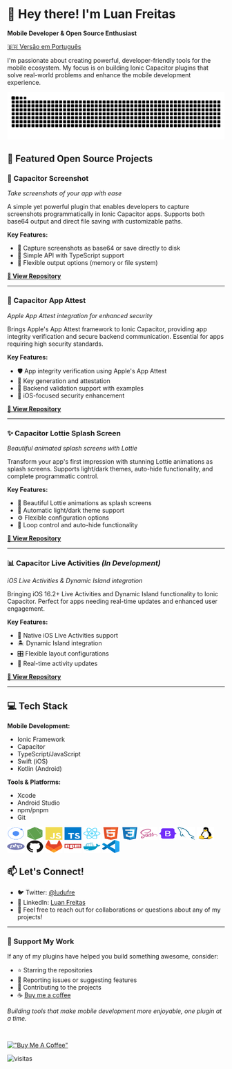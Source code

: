 # 👋 Hey there! I'm Luan Freitas

**Mobile Developer & Open Source Enthusiast**

[🇧🇷 Versão em Português](./README-BR.md)

I'm passionate about creating powerful, developer-friendly tools for the mobile ecosystem. My focus is on building Ionic Capacitor plugins that solve real-world problems and enhance the mobile development experience.

<picture>
  <source media="(prefers-color-scheme: dark)" srcset="https://raw.githubusercontent.com/ludufre/ludufre/output/github-contribution-grid-snake-dark.svg" />
  <source media="(prefers-color-scheme: light)" srcset="https://raw.githubusercontent.com/ludufre/ludufre/output/github-contribution-grid-snake.svg" />
  <img alt="github-snake" src="https://raw.githubusercontent.com/ludufre/ludufre/output/github-contribution-grid-snake.svg" />
</picture>

## 🚀 Featured Open Source Projects

### **📱 Capacitor Screenshot**
*Take screenshots of your app with ease*

A simple yet powerful plugin that enables developers to capture screenshots programmatically in Ionic Capacitor apps. Supports both base64 output and direct file saving with customizable paths.

**Key Features:**
- 📸 Capture screenshots as base64 or save directly to disk
- 🎯 Simple API with TypeScript support
- 💾 Flexible output options (memory or file system)

[**🔗 View Repository**](https://github.com/ludufre/capacitor-screenshot)

---

### **🔐 Capacitor App Attest**
*Apple App Attest integration for enhanced security*

Brings Apple's App Attest framework to Ionic Capacitor, providing app integrity verification and secure backend communication. Essential for apps requiring high security standards.

**Key Features:**
- 🛡️ App integrity verification using Apple's App Attest
- 🔑 Key generation and attestation
- 🎯 Backend validation support with examples
- 📱 iOS-focused security enhancement

[**🔗 View Repository**](https://github.com/ludufre/capacitor-app-attest)

---

### **✨ Capacitor Lottie Splash Screen**
*Beautiful animated splash screens with Lottie*

Transform your app's first impression with stunning Lottie animations as splash screens. Supports light/dark themes, auto-hide functionality, and complete programmatic control.

**Key Features:**
- 🎨 Beautiful Lottie animations as splash screens
- 🌙 Automatic light/dark theme support  
- ⚙️ Flexible configuration options
- 🔄 Loop control and auto-hide functionality

[**🔗 View Repository**](https://github.com/ludufre/capacitor-lottie-splash-screen)

---

### **📊 Capacitor Live Activities** *(In Development)*
*iOS Live Activities & Dynamic Island integration*

Bringing iOS 16.2+ Live Activities and Dynamic Island functionality to Ionic Capacitor. Perfect for apps needing real-time updates and enhanced user engagement.

**Key Features:**
- 📱 Native iOS Live Activities support
- 🏝️ Dynamic Island integration
- 🎛️ Flexible layout configurations
- 🔔 Real-time activity updates

[**🔗 View Repository**](https://github.com/ludufre/capacitor-live-activities)

---

## 💻 Tech Stack

**Mobile Development:**
- Ionic Framework
- Capacitor
- TypeScript/JavaScript
- Swift (iOS)
- Kotlin (Android)

**Tools & Platforms:**
- Xcode
- Android Studio
- npm/pnpm
- Git

<div>  
  <img 
       align="center" 
       alt="Ionic" 
       title="Ionic" 
       height="30" 
       width="40" 
       src="https://raw.githubusercontent.com/devicons/devicon/master/icons/ionic/ionic-original.svg"
  >
 <img 
       align="center" 
       alt="NodeJs" 
       title="NodeJs" 
       height="30" 
       width="40"
       src="https://raw.githubusercontent.com/devicons/devicon/master/icons/nodejs/nodejs-plain.svg"
  >
  <img 
       align="center" 
       alt="Js" 
       title="Javascript" 
       height="30" 
       width="40" 
       src="https://raw.githubusercontent.com/devicons/devicon/master/icons/javascript/javascript-plain.svg"
  >
  <img 
       align="center" 
       alt="Ts" 
       title="Typescript" 
       height="30" 
       width="40" 
       src="https://raw.githubusercontent.com/devicons/devicon/master/icons/typescript/typescript-plain.svg"
  >
  <img 
       align="center" 
       alt="React" 
       title="React" 
       height="30" 
       width="40" 
       src="https://raw.githubusercontent.com/devicons/devicon/master/icons/react/react-original.svg"
  >
  <img 
       align="center" 
       alt="HTML" 
       title="HTML" 
       height="30" 
       width="40" 
       src="https://raw.githubusercontent.com/devicons/devicon/master/icons/html5/html5-original.svg"
  >
  <img 
       align="center" 
       alt="CSS" 
       title="CSS" 
       height="30" 
       width="40" 
       src="https://raw.githubusercontent.com/devicons/devicon/master/icons/css3/css3-original.svg"
  >
  <img 
       align="center" 
       alt="Sass"
       title="Sass"
       height="30" 
       width="40" 
       src="https://raw.githubusercontent.com/devicons/devicon/master/icons/sass/sass-original.svg"
  >  
  <img 
       align="center" 
       alt="Bootstrap" 
       title="Bootstrap" 
       height="30" 
       width="40" 
       src="https://raw.githubusercontent.com/devicons/devicon/master/icons/bootstrap/bootstrap-plain.svg"
  >
  <img 
       align="center" 
       alt="MySQL" 
       title="MySQL" 
       height="30" 
       width="40" 
       src="https://raw.githubusercontent.com/devicons/devicon/master/icons/mysql/mysql-original.svg"
  >
  <img 
       align="center" 
       alt="Linux" 
       title="Linux" 
       height="30" 
       width="40" 
       src="https://raw.githubusercontent.com/devicons/devicon/master/icons/linux/linux-original.svg"
  > 
  <img 
       align="center" 
       alt="PHP" 
       title="PHP"
       height="30" 
       width="40" 
       src="https://raw.githubusercontent.com/devicons/devicon/master/icons/php/php-plain.svg"
  >
  <img 
       align="center" 
       alt="Github" 
       title="Github" 
       height="30" 
       width="40" 
       src="https://raw.githubusercontent.com/devicons/devicon/master/icons/github/github-original.svg"
 >  
 <img 
       align="center" 
       alt="GitLab" 
       title="GitLab" 
       height="30" 
       width="40" 
       src="https://raw.githubusercontent.com/devicons/devicon/master/icons/gitlab/gitlab-original.svg"
 > 
 <img 
       align="center" 
       alt="NPM" 
       title="NPM" 
       height="30" 
       width="40" 
       src="https://raw.githubusercontent.com/devicons/devicon/master/icons/npm/npm-original-wordmark.svg"
 >
 <img 
       align="center" 
       alt="Docker" 
       title="Docker" 
       height="30" 
       width="40" 
       src="https://raw.githubusercontent.com/devicons/devicon/master/icons/docker/docker-plain.svg"
 >
 <img 
       align="center" 
       alt="VsCode" 
       title="VsCode" 
       height="30" 
       width="40" 
       src="https://raw.githubusercontent.com/devicons/devicon/master/icons/vscode/vscode-original.svg"
 > 
</div>

## 📫 Let's Connect!

- 🐦 Twitter: [@ludufre](https://x.com/ludufre)
- 💼 LinkedIn: [Luan Freitas](https://www.linkedin.com/in/luan-freitas-14341687/)
- 📧 Feel free to reach out for collaborations or questions about any of my projects!

---

### 🌟 Support My Work

If any of my plugins have helped you build something awesome, consider:
- ⭐ Starring the repositories
- 🐛 Reporting issues or suggesting features
- 🤝 Contributing to the projects
- ☕ [Buy me a coffee](https://www.buymeacoffee.com/ludufre)

*Building tools that make mobile development more enjoyable, one plugin at a time.*

<br>

[!["Buy Me A Coffee"](https://www.buymeacoffee.com/assets/img/custom_images/orange_img.png)](https://www.buymeacoffee.com/ludufre)

<div> 
 <img src="https://komarev.com/ghpvc/?username=ludufre&color=green" alt="visitas" /> 
</div>
